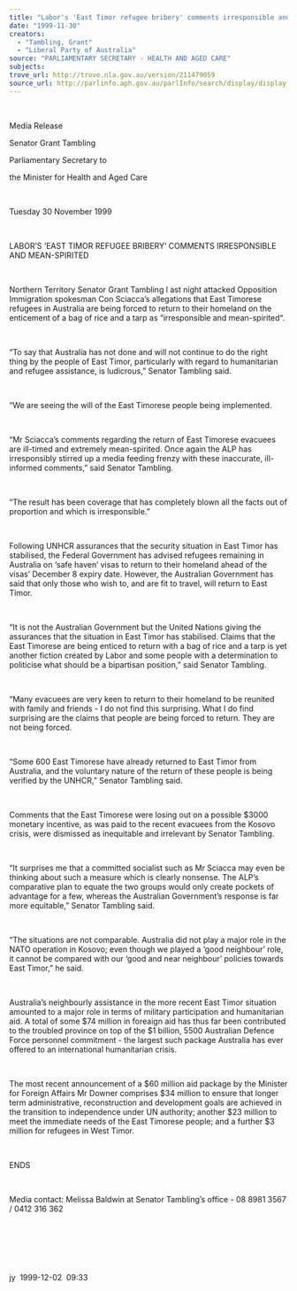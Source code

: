```yaml
---
title: "Labor's 'East Timor refugee bribery' comments irresponsible and mean-spirited."
date: "1999-11-30"
creators:
  - "Tambling, Grant"
  - "Liberal Party of Australia"
source: "PARLIAMENTARY SECRETARY - HEALTH AND AGED CARE"
subjects:
trove_url: http://trove.nla.gov.au/version/211479059
source_url: http://parlinfo.aph.gov.au/parlInfo/search/display/display.w3p;query=Id%3A%22media/pressrel/PHJ06%22
---
```


   

  

  Media Release

  Senator Grant Tambling

  Parliamentary Secretary to 

  the Minister for Health and Aged Care

  

 Tuesday 30 November 1999

  

  LABOR’S ‘EAST TIMOR REFUGEE BRIBERY’ 
COMMENTS IRRESPONSIBLE AND MEAN-SPIRITED 

  

  Northern Territory Senator Grant Tambling l ast night attacked 
Opposition Immigration spokesman Con Sciacca’s allegations that East 
Timorese refugees in Australia are being forced to return to their homeland 
on the enticement of a bag of rice and a tarp as “irresponsible and 
mean-spirited“. 

  

 “To say that Australia has not done and will not 
continue to do the right thing by the people of East Timor, particularly 
with regard to humanitarian and refugee assistance, is ludicrous,” 
Senator Tambling said. 

  

 “We are seeing the will of the East Timorese people 
being implemented. 

  

 “Mr Sciacca’s comments regarding the return of 
East Timorese evacuees are ill-timed and extremely mean-spirited. Once 
again the ALP has irresponsibly stirred up a media feeding frenzy with 
these inaccurate, ill-informed comments,” said Senator Tambling.

  

 “The result has been coverage that has completely 
blown all the facts out of proportion and which is irresponsible.” 

  

 Following UNHCR assurances that the security situation 
in East Timor has stabilised, the Federal Government has advised refugees 
remaining in Australia on ‘safe haven’ visas to return to their 
homeland ahead of the visas’ December 8 expiry date. However, the 
Australian Government has said that only those who wish to, and are 
fit to travel, will return to East Timor.  

  

 “It is not the Australian Government but the United 
Nations giving the assurances that the situation in East Timor has stabilised. 
Claims that the East Timorese are being enticed to return with a bag 
of rice and a tarp is yet another fiction created by Labor and some 
people with a determination to politicise what should be a bipartisan 
position,” said Senator Tambling. 

  

 “Many evacuees are very keen to return to their 
homeland to be reunited with family and friends - I do not find this 
surprising. What I do find surprising are the claims that people are 
being forced to return. They are not being forced. 

  

 “Some 600 East Timorese have already returned to 
East Timor from Australia, and the voluntary nature of the return of 
these people is being verified by the UNHCR,” Senator Tambling said. 

  

  Comments that the East Timorese were losing out on a possible $3000 
monetary incentive, as was paid to the recent evacuees from the Kosovo 
crisis, were dismissed as inequitable and irrelevant by Senator Tambling. 

  

  “It  surprises me that a committed socialist such as Mr Sciacca 
may even be thinking about such a measure which is clearly nonsense. 
The ALP’s comparative plan to equate the two groups would only create 
pockets of advantage for a few, whereas the Australian Government’s 
response is far more equitable,” Senator Tambling said. 

  

 “The situations are not comparable. Australia did 
not play a major role in the NATO operation in Kosovo; even though we 
played a ‘good neighbour’ role, it cannot be compared with our ‘good 
and near neighbour’ policies towards East Timor,” he said. 

  

 Australia’s neighbourly assistance in the more recent 
East Timor situation amounted to a major role in terms of military participation 
and humanitarian aid. A total of some $74 million in foreaign aid has 
thus far been contributed to the troubled province on top of the $1 
billion, 5500 Australian Defence Force personnel commitment - the 
largest such package Australia has ever offered to an international 
humanitarian crisis. 

  

 The most recent announcement of a $60 million aid 
package by the Minister for Foreign Affairs Mr Downer comprises $34 
million to ensure that longer term administrative, reconstruction and 
development goals are achieved in the transition to independence under 
UN authority; another $23 million to meet the immediate needs of the 
East Timorese people; and a further $3 million for refugees in West 
Timor. 

  

 ENDS

  

 Media contact: Melissa Baldwin at Senator Tambling’s 
office - 08 8981 3567 / 0412 316 362

  

  

  

  jy  1999-12-02  09:33

